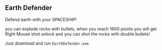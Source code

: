 **Earth Defender**
------------------------------
Defend earth with your SPACESHIP!

you can explode rocks with bullets, when you reach 1600 points you will get Right Mouse shot unlock 
and you can shot the rocks with double bullets!

Just download and run `EarthDefender.exe`
